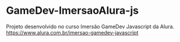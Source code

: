# GameDev-ImersaoAlura-js
Projeto desenvolvido no curso Imersão GameDev Javascript da Alura. https://www.alura.com.br/imersao-gamedev-javascript
